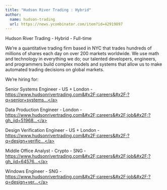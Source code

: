 ```yaml
---
title: "Hudson River Trading : Hybrid"
author:
  name: hudson-trading
  url: https://news.ycombinator.com/item?id=42919897
---
```

Hudson River Trading - Hybrid - Full-time

We’re a quantitative trading firm based in NYC that trades hundreds of millions of shares each day on over 200 markets worldwide. We use math and technology in everything we do; our talented developers, engineers, and programmers build complex models and systems that allow us to make automated trading decisions on global markets.

We’re hiring for:

Senior Systems Engineer - US + London - <a href="https:&#x2F;&#x2F;www.hudsonrivertrading.com&#x2F;careers&#x2F;?q=senior+systems&amp;gh_src=ca07bf8d1us" rel="nofollow">https:&#x2F;&#x2F;www.hudsonrivertrading.com&#x2F;careers&#x2F;?q=senior+systems...</a>

Data Production Engineer - London - <a href="https:&#x2F;&#x2F;www.hudsonrivertrading.com&#x2F;careers&#x2F;job&#x2F;?gh_jid=5196809&amp;req_id=431&amp;gh_src=ca07bf8d1us" rel="nofollow">https:&#x2F;&#x2F;www.hudsonrivertrading.com&#x2F;careers&#x2F;job&#x2F;?gh_jid=51968...</a>

Design Verification Engineer - US + London - <a href="https:&#x2F;&#x2F;www.hudsonrivertrading.com&#x2F;careers&#x2F;?q=design+verification&amp;gh_src=ca07bf8d1us" rel="nofollow">https:&#x2F;&#x2F;www.hudsonrivertrading.com&#x2F;careers&#x2F;?q=design+verific...</a>

Middle Office Analyst - Crypto - SNG - <a href="https:&#x2F;&#x2F;www.hudsonrivertrading.com&#x2F;careers&#x2F;job&#x2F;?gh_jid=6457676&amp;req_id=R-000384&amp;gh_src=ca07bf8d1us" rel="nofollow">https:&#x2F;&#x2F;www.hudsonrivertrading.com&#x2F;careers&#x2F;job&#x2F;?gh_jid=64576...</a>

Windows Engineer - SNG - <a href="https:&#x2F;&#x2F;www.hudsonrivertrading.com&#x2F;careers&#x2F;job&#x2F;?q=design+verification&amp;gh_src=ca07bf8d1us&amp;gh_jid=6533898&amp;req_id=R-000410&amp;gh_src=ca07bf8d1us" rel="nofollow">https:&#x2F;&#x2F;www.hudsonrivertrading.com&#x2F;careers&#x2F;job&#x2F;?q=design+ver...</a>
<JobApplication />
